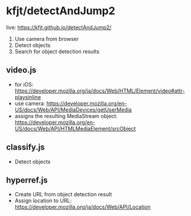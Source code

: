 # kfjt/detectAndJump2
live: https://kfjt.github.io/detectAndJump2/

1. Use camera from browser
1. Detect objects
1. Search for object detection results

## video.js
- for iOS: https://developer.mozilla.org/ja/docs/Web/HTML/Element/video#attr-playsinline
- use camera: https://developer.mozilla.org/en-US/docs/Web/API/MediaDevices/getUserMedia
- assigns the resulting MediaStream object: https://developer.mozilla.org/en-US/docs/Web/API/HTMLMediaElement/srcObject

## classify.js
- Detect objects

## hyperref.js
- Create URL from object detection result
- Assign location to URL: https://developer.mozilla.org/ja/docs/Web/API/Location 
